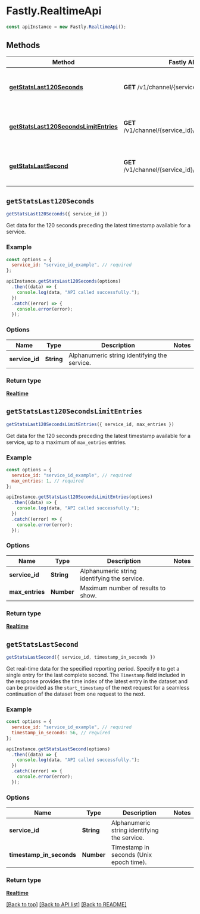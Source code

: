 # Fastly.RealtimeApi

```javascript
const apiInstance = new Fastly.RealtimeApi();
```
## Methods

Method | Fastly API endpoint | Description
------------- | ------------- | -------------
[**getStatsLast120Seconds**](RealtimeApi.md#getStatsLast120Seconds) | **GET** /v1/channel/{service_id}/ts/h | Get real-time data for the last 120 seconds
[**getStatsLast120SecondsLimitEntries**](RealtimeApi.md#getStatsLast120SecondsLimitEntries) | **GET** /v1/channel/{service_id}/ts/h/limit/{max_entries} | Get a limited number of real-time data entries
[**getStatsLastSecond**](RealtimeApi.md#getStatsLastSecond) | **GET** /v1/channel/{service_id}/ts/{timestamp_in_seconds} | Get real-time data from specified time


## `getStatsLast120Seconds`

```javascript
getStatsLast120Seconds({ service_id })
```

Get data for the 120 seconds preceding the latest timestamp available for a service.

### Example

```javascript
const options = {
  service_id: "service_id_example", // required
};

apiInstance.getStatsLast120Seconds(options)
  .then((data) => {
    console.log(data, "API called successfully.");
  })
  .catch((error) => {
    console.error(error);
  });
```

### Options

Name | Type | Description  | Notes
------------- | ------------- | ------------- | -------------
**service_id** | **String** | Alphanumeric string identifying the service. |

### Return type

[**Realtime**](Realtime.md)


## `getStatsLast120SecondsLimitEntries`

```javascript
getStatsLast120SecondsLimitEntries({ service_id, max_entries })
```

Get data for the 120 seconds preceding the latest timestamp available for a service, up to a maximum of `max_entries` entries.

### Example

```javascript
const options = {
  service_id: "service_id_example", // required
  max_entries: 1, // required
};

apiInstance.getStatsLast120SecondsLimitEntries(options)
  .then((data) => {
    console.log(data, "API called successfully.");
  })
  .catch((error) => {
    console.error(error);
  });
```

### Options

Name | Type | Description  | Notes
------------- | ------------- | ------------- | -------------
**service_id** | **String** | Alphanumeric string identifying the service. |
**max_entries** | **Number** | Maximum number of results to show. |

### Return type

[**Realtime**](Realtime.md)


## `getStatsLastSecond`

```javascript
getStatsLastSecond({ service_id, timestamp_in_seconds })
```

Get real-time data for the specified reporting period. Specify `0` to get a single entry for the last complete second. The `Timestamp` field included in the response provides the time index of the latest entry in the dataset and can be provided as the `start_timestamp` of the next request for a seamless continuation of the dataset from one request to the next.

### Example

```javascript
const options = {
  service_id: "service_id_example", // required
  timestamp_in_seconds: 56, // required
};

apiInstance.getStatsLastSecond(options)
  .then((data) => {
    console.log(data, "API called successfully.");
  })
  .catch((error) => {
    console.error(error);
  });
```

### Options

Name | Type | Description  | Notes
------------- | ------------- | ------------- | -------------
**service_id** | **String** | Alphanumeric string identifying the service. |
**timestamp_in_seconds** | **Number** | Timestamp in seconds (Unix epoch time). |

### Return type

[**Realtime**](Realtime.md)


[[Back to top]](#) [[Back to API list]](../../README.md#endpoints)
[[Back to README]](../../README.md)
